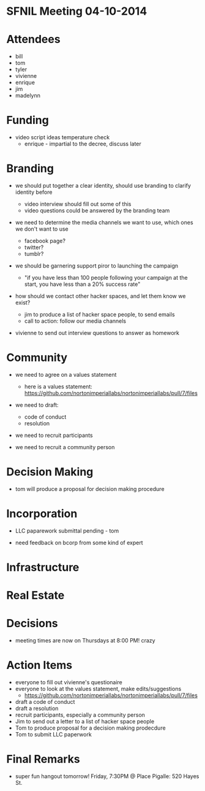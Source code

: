 SFNIL Meeting 04-10-2014
========================

Attendees
=========

* bill
* tom
* tyler
* vivienne
* enrique
* jim
* madelynn

	
Funding
=======
	
* video script ideas temperature check 
	* enrique - impartial to the decree, discuss later
	
	
Branding
========
	
* we should put together a clear identity, should use branding to clarify identity before
	* video interview should fill out some of this
	* video questions could be answered by the branding team
	
* we need to determine the media channels we want to use, which ones we don't want to use
	* facebook page?
	* twitter?
	* tumblr?
	
* we should be garnering support piror to launching the campaign
	* "if you have less than 100 people following your campaign at the start, you have less than a 20% success rate" 
	
* how should we contact other hacker spaces, and let them know we exist?
	* jim to produce a list of hacker space people, to send emails
	* call to action: follow our media channels
	
* vivienne to send out interview questions to answer as homework
	
	
Community
=========
	
* we need to agree on a values statement
	* here is a values statement: https://github.com/nortonimperiallabs/nortonimperiallabs/pull/7/files
	
* we need to draft:
	* code of conduct
	* resolution
	
* we need to recruit participants

* we need to recruit a community person
	
		
Decision Making
===============
	
* tom will produce a proposal for decision making procedure
	
	
Incorporation
=============
	
* LLC paparework submittal pending - tom

* need feedback on bcorp from some kind of expert

	
Infrastructure
==============	
	
	
Real Estate
===========
	
	
Decisions
=========

* meeting times are now on Thursdays at 8:00 PM! crazy
		

Action Items
============

* everyone to fill out vivienne's questionaire
* everyone to look at the values statement, make edits/suggestions
	* https://github.com/nortonimperiallabs/nortonimperiallabs/pull/7/files
* draft a code of conduct
* draft a resolution
* recruit participants, especially a community person
* Jim to send out a letter to a list of hacker space people
* Tom to produce proposal for a decision making prodecdure
* Tom to submit LLC paperwork

		
Final Remarks
=============
	
* super fun hangout tomorrow! Friday, 7:30PM @ Place Pigalle: 520 Hayes St.
